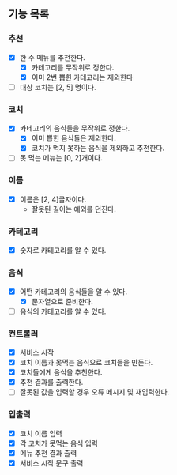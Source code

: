 ## 기능 목록

### 추천
- [x] 한 주 메뉴를 추천한다.
  - [x] 카테고리를 무작위로 정한다.
  - [x] 이미 2번 뽑힌 카테고리는 제외한다
- [ ] 대상 코치는 [2, 5] 명이다.

### 코치
- [x] 카테고리의 음식들을 무작위로 정한다.
  - [x] 이미 뽑힌 음식들은 제외한다.
  - [x] 코치가 먹지 못하는 음식을 제외하고 추천한다.
- [ ] 못 먹는 메뉴는 [0, 2]개이다.

### 이름
- [x] 이름은 [2, 4]글자이다.
  - 잘못된 길이는 예외를 던진다.

### 카테고리
- [x] 숫자로 카테고리를 알 수 있다.

### 음식
- [x] 어떤 카테고리의 음식들을 알 수 있다.
    - [x] 문자열으로 준비한다.
- [ ] 음식의 카테고리를 알 수 있다.

### 컨트롤러
- [x] 서비스 시작
- [x] 코치 이름과 못먹는 음식으로 코치들을 만든다.
- [x] 코치들에게 음식을 추천한다.
- [x] 추천 결과를 출력한다.
- [ ] 잘못된 값을 입력할 경우 오류 메시지 및 재입력한다.

### 입출력
- [x] 코치 이름 입력
- [x] 각 코치가 못먹는 음식 입력
- [x] 메뉴 추천 결과 출력
- [x] 서비스 시작 문구 출력